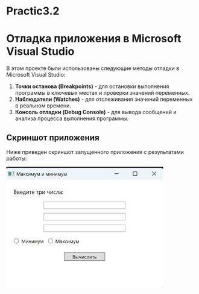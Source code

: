 # Practic3.2
# Отладка приложения в Microsoft Visual Studio

В этом проекте были использованы следующие методы отладки в Microsoft Visual Studio:

1. **Точки останова (Breakpoints)** - для остановки выполнения программы в ключевых местах и проверки значений переменных.
2. **Наблюдатели (Watches)** - для отслеживания значений переменных в реальном времени.
3. **Консоль отладки (Debug Console)** - для вывода сообщений и анализа процесса выполнения программы.

## Скриншот приложения

Ниже приведен скриншот запущенного приложения с результатами работы:

![Работа 1](https://github.com/neftysha/Practic3.2/blob/main/1pr3.png)

